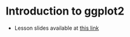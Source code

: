 # Introduction to ggplot2

* Lesson slides available at [this link](https://ggplot2lesson.netlify.app/#1)



